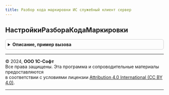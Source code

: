 ```yaml
---
title: Разбор кода маркировки ИС служебный клиент сервер
---
```



## НастройкиРазбораКодаМаркировки
<details style="margin: 1em 0; padding: 0.5em; border: 1px solid #ccc; border-radius: 6px;">

<summary style="font-weight: bold; cursor: pointer;">Описание, пример вызова</summary>

```bsl

// Устарела. Следует использовать РазборКодаМаркировкиИССлужебныйКлиент.НастройкиРазбораКодаМаркировки или РазборКодаМаркировкиИССлужебный.НастройкиРазбораКодаМаркировки
//
// Параметры:
//  ТолькоСервер - Булево - Только сервер
//  ВидыПродукции - Неопределено - Виды продукции
//  ТолькоУчитываемыеВидыПродукции - Булево - Только учитываемые виды продукции
//
// Возвращаемое значение:
//  Структура - Настройки разбора кода маркировки
Функция НастройкиРазбораКодаМаркировки(ТолькоСервер = Ложь, ВидыПродукции = Неопределено, ТолькоУчитываемыеВидыПродукции = Истина) Экспорт
```

Пример вызова
```bsl
Результат = РазборКодаМаркировкиИССлужебныйКлиентСервер.НастройкиРазбораКодаМаркировки(ТолькоСервер, ВидыПродукции, ТолькоУчитываемыеВидыПродукции);
```
</details>

---

© 2024, **ООО 1С-Софт**  
Все права защищены. Эта программа и сопроводительные материалы предоставляются  
в соответствии с условиями лицензии [Attribution 4.0 International (CC BY 4.0)](https://creativecommons.org/licenses/by/4.0/legalcode).

---
